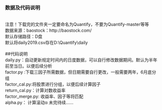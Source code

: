 ### 数据及代码说明
</br>
注意！下载完的文件夹一定要命名为Quantify，不要为Quantify-master等等</br>
数据来源：baostock：http://baostock.com/</br>
默认存储路径：D盘</br>
默认将daily2019.csv存在D:\Quantify\daily</br>
</br>
##代码说明
</br>
daily.py：自动更新规定时间内的日度数据，可以自行修改数据期间。默认为半年前至当日。以便后续分析</br>
factor.py :下载三因子所需数据，但日期需要自行更改，一般需要两年，6月底分组</br>
factor_cal.py:将股票进行分组，以便后续计算因子</br>
return_cal.py：计算对数收益率</br>
factor_merge.py: 收益率、因子等将匹配</br>
alpha.py： 计算滚动α
未完待续……</br>
